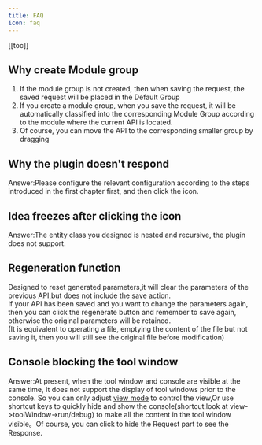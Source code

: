 ```yaml
---
title: FAQ
icon: faq
---
```


[[toc]]

## Why create Module group
1. If the module group is not created, then when saving the request, the saved request will be placed in the Default Group      
2. If you create a module group, when you save the request, it will be automatically classified into the corresponding Module Group according to the module where the current API is located.  
3. Of course, you can move the API to the corresponding smaller group by dragging  

## Why the plugin doesn't respond
Answer:Please configure the relevant configuration according to the steps introduced in the first chapter first, and then click the icon.  

## Idea freezes after clicking the icon
Answer:The entity class you designed is nested and recursive, the plugin does not support.

## Regeneration function
Designed to reset generated parameters,it will clear the parameters of the previous API,but does not include the save action.  
If your API has been saved and you want to change the parameters again, then you can click the regenerate button and remember to save again, otherwise the original parameters will be retained.  
(It is equivalent to operating a file, emptying the content of the file but not saving it, then you will still see the original file before modification)






## Console blocking the tool window
Answer:At present, when the tool window and console are visible at the same time, It does not support the display of tool windows prior to the console. So you can only adjust [view mode](https://www.jetbrains.com/help/idea/viewing-modes.html)
to control the view,Or use shortcut keys to quickly hide and show the console(shortcut:look at view->toolWindow->run/debug) to make all the content in the tool window visible。Of course, you can click to hide the Request part to see the Response.
